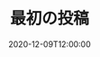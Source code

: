 ---
title: "最初の投稿"
slug: /i-want-to-eat-jiro
date: 2020-12-09T12:00:00
first_image: './images/shinsyakaijin_woman2.png'
description: "セミナーのお知らせ"
isStudy: false
---